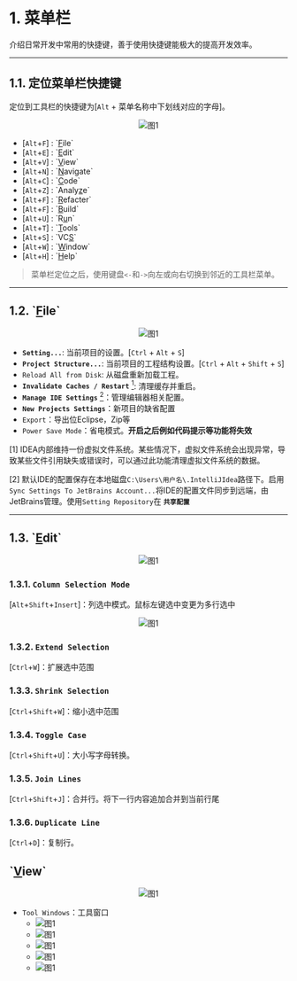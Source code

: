 # 1. 菜单栏

介绍日常开发中常用的快捷键，善于使用快捷键能极大的提高开发效率。

---
## 1.1. 定位菜单栏快捷键

定位到工具栏的快捷键为[`Alt` + 菜单名称中下划线对应的字母]。

<div align="center"><img src="./images/100/0.png" alt="图1"/></div>

* [`Alt`+`F`] : \`<u>F</u>ile\`
* [`Alt`+`E`] : \`<u>E</u>dit\`
* [`Alt`+`V`] : \`<u>V</u>iew\`
* [`Alt`+`N`] : \`<u>N</u>avigate\`
* [`Alt`+`C`] : \`<u>C</u>ode\`
* [`Alt`+`Z`] : \`Analy<u>z</u>e\`
* [`Alt`+`F`] : \`<u>R</u>efacter\`
* [`Alt`+`F`] : \`<u>B</u>uild\`
* [`Alt`+`U`] : \`R<u>u</u>n\`
* [`Alt`+`T`] : \`<u>T</u>ools\`
* [`Alt`+`S`] : \`VC<u>S</u>\`
* [`Alt`+`W`] : \`<u>W</u>indow\`
* [`Alt`+`H`] : \`<u>H</u>elp\`

> 菜单栏定位之后，使用键盘`<-`和`->`向左或向右切换到邻近的工具栏菜单。

---
## 1.2. \`<u>F</u>ile\`

<div align="center"><img src="./images/100/1.png" alt="图1"/></div>

* **`Setting...`**: 当前项目的设置。[`Ctrl` + `Alt` + `S`]
* **`Project Structure...`**: 当前项目的工程结构设置。[`Ctrl` + `Alt` + `Shift` + `S`]
* `Reload All from Disk`: 从磁盘重新加载工程。
* **`Invalidate Caches / Restart`** [<sup>1</sup>](#refer-anchar-1): 清理缓存并重启。
* **`Manage IDE Settings`** [<sup>2</sup>](#refer-anchar-1)：管理编辑器相关配置。
* **`New Projects Settings`**：新项目的缺省配置
* `Export`：导出位Eclipse，Zip等
* `Power Save Mode`：省电模式。**开启之后例如代码提示等功能将失效**

<div id="refer-anchar-1"></div>
[1] IDEA内部维持一份虚拟文件系统。某些情况下，虚拟文件系统会出现异常，导致某些文件引用缺失或错误时，可以通过此功能清理虚拟文件系统的数据。

[2] 默认IDE的配置保存在本地磁盘`C:\Users\用户名\.IntelliJIdea`路径下。启用`Sync Settings To JetBrains Account...`将IDE的配置文件同步到远端，由JetBrains管理。使用`Setting Repository`在 **`共享配置`**

---
## 1.3. \`<u>E</u>dit\`
<div align="center"><img src="./images/100/2.png" alt="图1"/></div>

### 1.3.1. `Column Selection Mode`

[`Alt`+`Shift`+`Insert`]：列选中模式。鼠标左键选中变更为多行选中

<div align="center"><img src="./images/100/3.gif" alt="图1"/></div>


### 1.3.2. `Extend Selection`

[`Ctrl`+`W`]：扩展选中范围

### 1.3.3. `Shrink Selection`
[`Ctrl`+`Shift`+`W`]：缩小选中范围
### 1.3.4. `Toggle Case`
[`Ctrl`+`Shift`+`U`]：大小写字母转换。
### 1.3.5. `Join Lines`
[`Ctrl`+`Shift`+`J`]：合并行。将下一行内容追加合并到当前行尾
### 1.3.6. `Duplicate Line`
[`Ctrl`+`D`]：复制行。


## \`<u>V</u>iew\`

<div align="center"><img src="./images/100/5.png" alt="图1"/></div>

* `Tool Windows`：工具窗口
    - <img src="./images/100/6.png" alt="图1"/>
    - <img src="./images/100/7.png" alt="图1"/>
    - <img src="./images/100/8.png" alt="图1"/>
    - <img src="./images/100/9.png" alt="图1"/>
    - <img src="./images/100/10.png" alt="图1"/>
